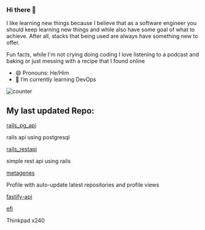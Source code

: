 ### Hi there 👋
I like learning new things because I believe that as a software engineer you should keep learning new things and while also have some goal of what to achieve. After all, stacks that being used are always have something new to offer.

Fun facts, while I'm not crying doing coding I love listening to a podcast and baking or just messing with a recipe that  I found online
- 😄 Pronouns: He/Him
- 🌱 I’m currently learning DevOps


![counter](https://ene3oosohyebu4a.m.pipedream.net)


## My last updated Repo:

[rails_pg_api](https://github.com/metagenes/rails_pg_api)

rails api using postgresql

[rails_restapi](https://github.com/metagenes/rails_restapi)

simple rest api using rails

[metagenes](https://github.com/metagenes/metagenes)

Profile with auto-update latest repositories and profile views

[fastify-api](https://github.com/metagenes/fastify-api)



[efi](https://github.com/metagenes/efi)

Thinkpad x240 

